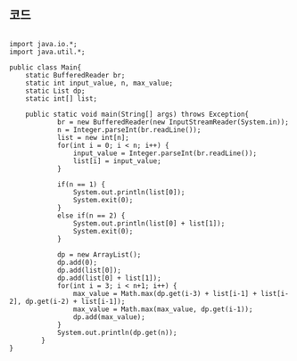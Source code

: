 ## 코드
<pre><code>
import java.io.*;
import java.util.*;

public class Main{
	static BufferedReader br;
	static int input_value, n, max_value;
	static List<Integer> dp;
	static int[] list;
	
	public static void main(String[] args) throws Exception{
			br = new BufferedReader(new InputStreamReader(System.in));
			n = Integer.parseInt(br.readLine());
			list = new int[n];
			for(int i = 0; i < n; i++) {
				input_value = Integer.parseInt(br.readLine());
				list[i] = input_value;
			}
			
			if(n == 1) {
				System.out.println(list[0]);
				System.exit(0);
			}
			else if(n == 2) {
				System.out.println(list[0] + list[1]);
				System.exit(0);
			}
			
			dp = new ArrayList<Integer>();
			dp.add(0);
			dp.add(list[0]);
			dp.add(list[0] + list[1]);
			for(int i = 3; i < n+1; i++) {
				max_value = Math.max(dp.get(i-3) + list[i-1] + list[i-2], dp.get(i-2) + list[i-1]);
				max_value = Math.max(max_value, dp.get(i-1));
				dp.add(max_value);
			}
			System.out.println(dp.get(n));
		}
}
</code></pre>
